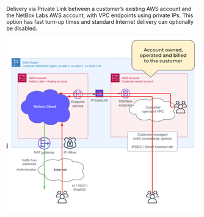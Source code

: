 Delivery via Private Link between a customer’s existing AWS account and the NetBox Labs AWS account, with VPC endpoints using private IPs. This option has fast turn-up times and standard Internet delivery can optionally be disabled.

![AWS Private Link](../images/cloud-connectivity/aws-private-link.png)